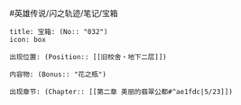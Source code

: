 #英雄传说/闪之轨迹/笔记/宝箱
```ad-quote
title: 宝箱: (No:: "032")
icon: box

出现位置: (Position:: [[旧校舍‧地下二层]])

内容物: (Bonus:: "花之瓶")

出现章节: (Chapter:: [[第二章 美丽的翡翠公都#^ae1fdc|5/23]])

```
